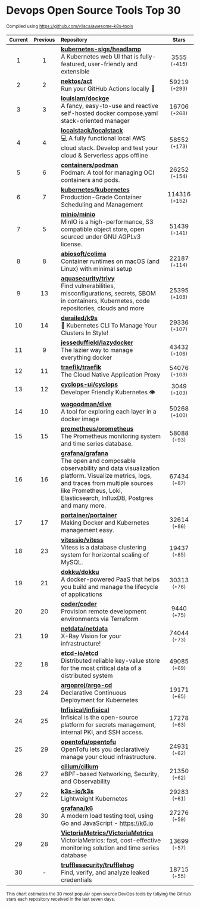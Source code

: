 # Devops Open Source Tools Top 30
<sup>Compiled using https://github.com/vilaca/awesome-k8s-tools</sup>
<div align="center">

|<sub>Current</sub>|<sub>Previous</sub>|<sub>Repository</sub>|<sub>Stars</sub>|
|:---:|:---:|:---|:---:|
|1|1|[**kubernetes-sigs/headlamp**](https://github.com/kubernetes-sigs/headlamp)<br/>A Kubernetes web UI that is fully-featured, user-friendly and extensible|3555 <sup>(+415)</sup>|
|2|2|[**nektos/act**](https://github.com/nektos/act)<br/>Run your GitHub Actions locally 🚀|59219 <sup>(+293)</sup>|
|3|3|[**louislam/dockge**](https://github.com/louislam/dockge)<br/>A fancy, easy-to-use and reactive self-hosted docker compose.yaml stack-oriented manager|16706 <sup>(+268)</sup>|
|4|4|[**localstack/localstack**](https://github.com/localstack/localstack)<br/>💻 A fully functional local AWS cloud stack. Develop and test your cloud & Serverless apps offline|58552 <sup>(+173)</sup>|
|5|6|[**containers/podman**](https://github.com/containers/podman)<br/>Podman: A tool for managing OCI containers and pods.|26252 <sup>(+154)</sup>|
|6|7|[**kubernetes/kubernetes**](https://github.com/kubernetes/kubernetes)<br/>Production-Grade Container Scheduling and Management|114316 <sup>(+152)</sup>|
|7|5|[**minio/minio**](https://github.com/minio/minio)<br/>MinIO is a high-performance, S3 compatible object store, open sourced under GNU AGPLv3 license.|51439 <sup>(+141)</sup>|
|8|8|[**abiosoft/colima**](https://github.com/abiosoft/colima)<br/>Container runtimes on macOS (and Linux) with minimal setup|22187 <sup>(+114)</sup>|
|9|13|[**aquasecurity/trivy**](https://github.com/aquasecurity/trivy)<br/>Find vulnerabilities, misconfigurations, secrets, SBOM in containers, Kubernetes, code repositories, clouds and more|25395 <sup>(+108)</sup>|
|10|14|[**derailed/k9s**](https://github.com/derailed/k9s)<br/>🐶 Kubernetes CLI To Manage Your Clusters In Style!|29336 <sup>(+107)</sup>|
|11|9|[**jesseduffield/lazydocker**](https://github.com/jesseduffield/lazydocker)<br/>The lazier way to manage everything docker|43432 <sup>(+106)</sup>|
|12|11|[**traefik/traefik**](https://github.com/traefik/traefik)<br/>The Cloud Native Application Proxy|54076 <sup>(+103)</sup>|
|13|12|[**cyclops-ui/cyclops**](https://github.com/cyclops-ui/cyclops)<br/>Developer Friendly Kubernetes 👁️|3049 <sup>(+103)</sup>|
|14|10|[**wagoodman/dive**](https://github.com/wagoodman/dive)<br/>A tool for exploring each layer in a docker image|50268 <sup>(+100)</sup>|
|15|15|[**prometheus/prometheus**](https://github.com/prometheus/prometheus)<br/>The Prometheus monitoring system and time series database.|58088 <sup>(+93)</sup>|
|16|16|[**grafana/grafana**](https://github.com/grafana/grafana)<br/>The open and composable observability and data visualization platform. Visualize metrics, logs, and traces from multiple sources like Prometheus, Loki, Elasticsearch, InfluxDB, Postgres and many more. |67434 <sup>(+87)</sup>|
|17|17|[**portainer/portainer**](https://github.com/portainer/portainer)<br/>Making Docker and Kubernetes management easy.|32614 <sup>(+86)</sup>|
|18|23|[**vitessio/vitess**](https://github.com/vitessio/vitess)<br/>Vitess is a database clustering system for horizontal scaling of MySQL.|19437 <sup>(+85)</sup>|
|19|21|[**dokku/dokku**](https://github.com/dokku/dokku)<br/>A docker-powered PaaS that helps you build and manage the lifecycle of applications|30313 <sup>(+76)</sup>|
|20|20|[**coder/coder**](https://github.com/coder/coder)<br/>Provision remote development environments via Terraform|9440 <sup>(+75)</sup>|
|21|19|[**netdata/netdata**](https://github.com/netdata/netdata)<br/>X-Ray Vision for your infrastructure!|74044 <sup>(+73)</sup>|
|22|18|[**etcd-io/etcd**](https://github.com/etcd-io/etcd)<br/>Distributed reliable key-value store for the most critical data of a distributed system|49085 <sup>(+69)</sup>|
|23|24|[**argoproj/argo-cd**](https://github.com/argoproj/argo-cd)<br/>Declarative Continuous Deployment for Kubernetes|19171 <sup>(+65)</sup>|
|24|25|[**Infisical/infisical**](https://github.com/Infisical/infisical)<br/>Infisical is the open-source platform for secrets management, internal PKI, and SSH access.|17278 <sup>(+63)</sup>|
|25|29|[**opentofu/opentofu**](https://github.com/opentofu/opentofu)<br/>OpenTofu lets you declaratively manage your cloud infrastructure.|24931 <sup>(+62)</sup>|
|26|27|[**cilium/cilium**](https://github.com/cilium/cilium)<br/>eBPF-based Networking, Security, and Observability|21350 <sup>(+62)</sup>|
|27|22|[**k3s-io/k3s**](https://github.com/k3s-io/k3s)<br/>Lightweight Kubernetes|29283 <sup>(+61)</sup>|
|28|30|[**grafana/k6**](https://github.com/grafana/k6)<br/>A modern load testing tool, using Go and JavaScript - https://k6.io|27276 <sup>(+59)</sup>|
|29|28|[**VictoriaMetrics/VictoriaMetrics**](https://github.com/VictoriaMetrics/VictoriaMetrics)<br/>VictoriaMetrics: fast, cost-effective monitoring solution and time series database|13699 <sup>(+57)</sup>|
|30|-|[**trufflesecurity/trufflehog**](https://github.com/trufflesecurity/trufflehog)<br/>Find, verify, and analyze leaked credentials|18715 <sup>(+55)</sup>|


</div>

<sub>This chart estimates the 30 most popular open source DevOps tools by tallying the GitHub stars each repository received in the last seven days.</sub>
